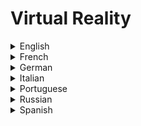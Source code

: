 # Virtual Reality

<details>
  <summary>English</summary>
  
  ### Materials
- [Wikipedia](https://en.wikipedia.org/wiki/Virtual_reality)
- [What is Virtual Reality?](https://www.vrs.org.uk/virtual-reality/what-is-virtual-reality.html)
- [How Virtual Reality Works](https://electronics.howstuffworks.com/gadgets/other-gadgets/virtual-reality.htm)
- [Virtual Reality 101](https://www.cnet.com/special-reports/vr101/)
- [The Ultimate Guide to Understanding VR](https://www.realitytechnologies.com/virtual-reality/)
- [Virtual Reality](https://www.explainthatstuff.com/virtualreality.html)
- [Singularity Hub](https://singularityhub.com/tag/virtual-reality/)
- [Reddit Community](https://www.reddit.com/r/virtualreality/)
- [Steven M. LaValle Book](http://vr.cs.uiuc.edu/)
- [Introduction to Virtual Reality](https://www.udacity.com/course/introduction-to-virtual-reality--ud1012)
- [EE267 Stanford Virtual Reality](https://stanford.edu/class/ee267/)
- [NPTEL Course](https://nptel.ac.in/courses/106106138/1)
- [MIT VR News](https://news.mit.edu/topic/augmented-and-virtual-reality)
- [Virtual Reality Article](https://arxiv.org/pdf/0903.4314.pdf)
- [An Intro into VR Environments](https://www.it.uu.se/edu/course/homepage/igs/ht06/lect/F1_igs_intro_vr.pdf)
- [VR: History, Applications, Technology and Future](https://www.cg.tuwien.ac.at/research/publications/1996/mazuryk-1996-VRH/TR-186-2-96-06Paper.pdf)
- [Brief Introduction of VR](https://www.ijser.org/researchpaper/Brief-Introduction-of-Virtual-Reality-its-Challenges.pdf)
- [Chapter 15: Virtual Reality](https://courses.cs.washington.edu/courses/cse576/book/ch15.pdf)
- [The Complete Guide to Virtual Reality](https://www.theguardian.com/technology/2016/nov/10/virtual-reality-guide-headsets-apps-games-vr)
- [What's Real About Virtual Reality](https://www.cs.unc.edu/~brooks/WhatsReal.pdf)
- [Environments and System Types of VR](https://thesai.org/Downloads/Volume8No6/Paper_10-Environments_and_System_Types_of_Virtual_Reality.pdf)
- [An Introduction to VR (MIT)](https://web.mit.edu/16.459/www/VR1.pdf)
- [Virtual Reality Glossary](https://www.iab.com/wp-content/uploads/2018/07/IAB_VR-AR_Glossary_v5b.pdf)
- [The Virtual and the Real](http://consc.net/papers/virtual.pdf)
- [VR/AR White Paper](http://www-file.huawei.com/-/media/CORPORATE/PDF/ilab/vr-ar-en.pdf)
- [VR: Past, Present and Future](http://www.crs4.it/vic/data/papers/vr-report98.pdf)
- [Virtual Reality - Computerphile](https://www.youtube.com/watch?v=PJ5LJkpwBAI&list=PLzH6n4zXuckrOPXf9THuMOKnXnUJ55xw5)
</details>

<details>
  <summary>French</summary>
  
  ### Materials
- [Réalité Virtuelle](http://igm.univ-mlv.fr/~biri/Enseignement/MII1/TDPdf/RV_intro_et_systeme.pdf)
- [Réalité Virtuelle: Autonomie in Virtuo](https://www.enib.fr/~tisseau/doc/hdr/hdrJT.pdf)
- [Réalité Virtuelle et Réalité Augmentée](https://www.enssib.fr/bibliotheque-numerique/documents/68098-realite-virtuelle-et-realite-augmentee-en-bibliotheque-panorama-et-perspectives.pdf)
</details>

<details>
  <summary>German</summary>
  
  ### Materials
- [Virtuelle Realität und E-Learning](https://www.e-teaching.org/didaktik/gestaltung/vr/vr.pdf)
- [VR/AR](https://projektzukunft.berlin.de/fileadmin/user_upload/pdf/studien/VR_Zusammenfassung_final.pdf)
- [Virtuelle Realität](https://www.techfak.uni-bielefeld.de/ags/wbski/lehre/digiSA/SS07/MMI07/MMI07_files/Latoschik-VR-Mainz.pdf)
- [Immersion und Interaktion in Virtual Reality Anwendungen](https://www.leipzigschoolofmedia.de/fileadmin/content/Dokumente/Masterarbeiten/MM/Masterarbeit_Kaulich-Christian_2015.pdf)
</details>

<details>
  <summary>Italian</summary>
  
  ### Materials
- [Introduzione alla Realtá Aumentada](https://vision.unipv.it/corsi/InformationTechnology/IT_AR.pdf)
- [Introduzione alla Realtá Virtuale](http://www.mimos.it/chirurgiavirtuale/DePaolis.pdf)
</details>

<details>
  <summary>Portuguese</summary>
  
  ### Materials
- [Realidade Virtual](https://web.ist.utl.pt/ist170613/)
- [Realidade Virtual Artigo](http://openrit.grupotiradentes.com/xmlui/bitstream/handle/set/395/REALIDADE%20VIRTUAL.pdf?sequence=1)
- [Realidade Virtual, Definições, Dispositivos e Aplicações](http://www.di.ufpb.br/liliane/publicacoes/2002_reic.pdf)
- [Realidades Misturadas](http://portalintercom.org.br/anais/nacional2017/resumos/R12-2843-1.pdf)
- [Fundamentos e Tecnologia de Realidade Virtual](http://www.ckirner.com/download/capitulos/Fundamentos_e_Tecnologia_de_Realidade_Virtual_e_Aumentada-v22-11-06.pdf)
- [A Essência da Realidade Virtual](http://www4.pucsp.br/pos/tidd/teccogs/dossies/2009/edicao_2/2_1-a_essencia_da_realidade_virtual-michael_heim.pdf)
- [Realidade Virtual: Introdução e Conceitos](http://homepage.ufp.pt/lmbg/textos/vr_intro.pdf)
- [Estudos sobre Realidade Virtual](https://www.ifi.unicamp.br/~lunazzi/prof_lunazzi/Estereoscopia/151203-Relatorio_PROFIS_2015.pdf)
- [Aulas de Realidade Virtual PUC-RS](https://www.inf.pucrs.br/~pinho/CGII/PDFs/)
</details>

<details>
  <summary>Russian</summary>
  
  ### Materials
- [Virtual Land](http://virtualland.ru/blog)
</details>

<details>
  <summary>Spanish</summary>
  
  ### Materials
- [Realidad Virtual, Características, Objetivos e Historia](https://tecnologia-informatica.com/realidad-virtual-caracteristicas-objetivos-historia-lentes-juegos/)
- [Realidad Virtual](http://www.realidadvirtual.com/)
- [Laboratorio de Realidad Virtual](http://lrv.ugr.es/?Inicio)
- [La Realidad Virtual](https://idus.us.es/xmlui/bitstream/handle/11441/45510/file_1.pdf?sequence=1&amp;isAllowed=y)
- [Qué es la Realidad Virtual](https://www.acta.es/medios/articulos/ciencias_y_tecnologia/001049.pdf)
- [Realidad Virtual, su Presente y Futuro](https://jeuazarru.com/wp-content/uploads/2014/10/Realidad-Virtual-2014.pdf)
- [Introducción a la Realidad Virtual](http://www.lsi.upc.edu/~pere/SGI/guions/ArquitecturaRV.pdf)
- [Capitulo 1 Realidad Virtual](http://catarina.udlap.mx/u_dl_a/tales/documentos/lis/von_r_pa/capitulo1.pdf)
- [Realidad Digital](https://www2.deloitte.com/content/dam/Deloitte/co/Documents/technology/Realidad%20digital%202018.pdf)
</details>